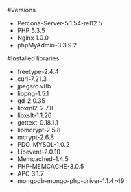 #Versions
* Percona-Server-5.1.54-rel12.5
* PHP 5.3.5
* Nginx 1.0.0
* phpMyAdmin-3.3.9.2


#Installed libraries

- freetype-2.4.4
- curl-7.21.3
- jpegsrc.v8b
- libpng-1.5.1
- gd-2.0.35
- libxml2-2.7.8
- libxslt-1.1.26
- gettext-0.18.1.1
- libmcrypt-2.5.8
- mcrypt-2.6.8
- PDO_MYSQL-1.0.2
- Libevent-2.0.10
- Memcached-1.4.5
- PHP-MEMCACHE-3.0.5
- APC 3.1.7
- mongodb-mongo-php-driver-1.1.4-49